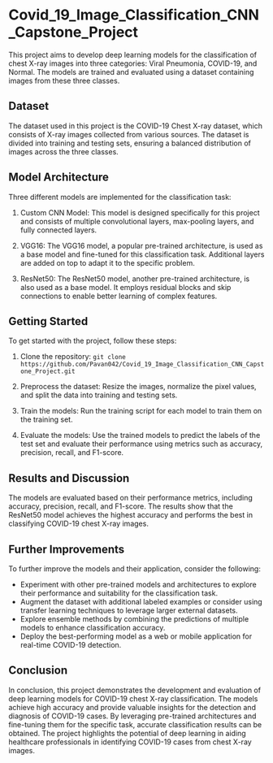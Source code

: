 # Covid_19_Image_Classification_CNN_Capstone_Project

This project aims to develop deep learning models for the classification of chest X-ray images into three categories: Viral Pneumonia, COVID-19, and Normal. The models are trained and evaluated using a dataset containing images from these three classes.

## Dataset

The dataset used in this project is the COVID-19 Chest X-ray dataset, which consists of X-ray images collected from various sources. The dataset is divided into training and testing sets, ensuring a balanced distribution of images across the three classes.

## Model Architecture

Three different models are implemented for the classification task:

1. Custom CNN Model: This model is designed specifically for this project and consists of multiple convolutional layers, max-pooling layers, and fully connected layers.

2. VGG16: The VGG16 model, a popular pre-trained architecture, is used as a base model and fine-tuned for this classification task. Additional layers are added on top to adapt it to the specific problem.

3. ResNet50: The ResNet50 model, another pre-trained architecture, is also used as a base model. It employs residual blocks and skip connections to enable better learning of complex features.

## Getting Started

To get started with the project, follow these steps:

1. Clone the repository: `git clone https://github.com/Pavan042/Covid_19_Image_Classification_CNN_Capstone_Project.git`

2. Preprocess the dataset: Resize the images, normalize the pixel values, and split the data into training and testing sets.

3. Train the models: Run the training script for each model to train them on the training set.

4. Evaluate the models: Use the trained models to predict the labels of the test set and evaluate their performance using metrics such as accuracy, precision, recall, and F1-score.

## Results and Discussion

The models are evaluated based on their performance metrics, including accuracy, precision, recall, and F1-score. The results show that the ResNet50 model achieves the highest accuracy and performs the best in classifying COVID-19 chest X-ray images.

## Further Improvements

To further improve the models and their application, consider the following:

- Experiment with other pre-trained models and architectures to explore their performance and suitability for the classification task.
- Augment the dataset with additional labeled examples or consider using transfer learning techniques to leverage larger external datasets.
- Explore ensemble methods by combining the predictions of multiple models to enhance classification accuracy.
- Deploy the best-performing model as a web or mobile application for real-time COVID-19 detection.

## Conclusion

In conclusion, this project demonstrates the development and evaluation of deep learning models for COVID-19 chest X-ray classification. The models achieve high accuracy and provide valuable insights for the detection and diagnosis of COVID-19 cases. By leveraging pre-trained architectures and fine-tuning them for the specific task, accurate classification results can be obtained. The project highlights the potential of deep learning in aiding healthcare professionals in identifying COVID-19 cases from chest X-ray images.
